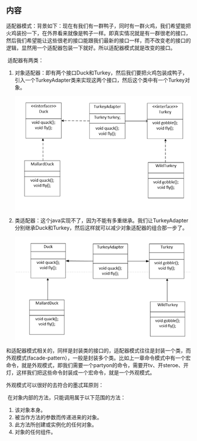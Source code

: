 ## 内容

​		适配器模式：背景如下：现在有我们有一群鸭子，同时有一群火鸡，我们希望能把火鸡装扮一下，在外界看来就像是鸭子一样。即真实情况就是有一群很老的接口，然后我们希望能让这些很老的接口能跟我们最新的接口一样，而不改变老的接口的逻辑，显然用一个适配器包装一下就好。所以适配器模式就是改变的接口。

​		适配器有两类：

  1. 对象适配器：即有两个接口Duck和Turkey，然后我们要把火鸡包装成鸭子，引入一个TurkeyAdapter类来实现这两个接口，然后这个类中有一个Turkey对象。

     ![image-20200227200804857](./img/image-20200227200804857.png)

2. 类适配器：这个java实现不了，因为不能有多重继承。我们让TurkeyAdapter分别继承Duck和Turkey，然后这样就可以减少对象适配器的组合那一步了。

   ![image-20200227201651896](./img/image-20200227201651896.png)



和适配器模式相关的，同样是封装类的接口的，适配器模式往往是封装一个类，而外观模式(facade-pattern），一般是封装多个类。比如上一章命令模式中有一个宏命令，就是外观模式，即我们需要一个partyon的命令，需要开tv、开steroe、开灯，这样我们把这些命令封装成一个宏命令，就是一个外观模式。



外观模式可以很好的去符合的墨忒耳原则：

​	在对象内部的方法，只能调用属于以下范围的方法：

1. 该对象本身。
2. 被当作方法的参数而传递进来的对象。
3. 此方法所创建或实例化的任何对象。
4. 对象的任何组件。